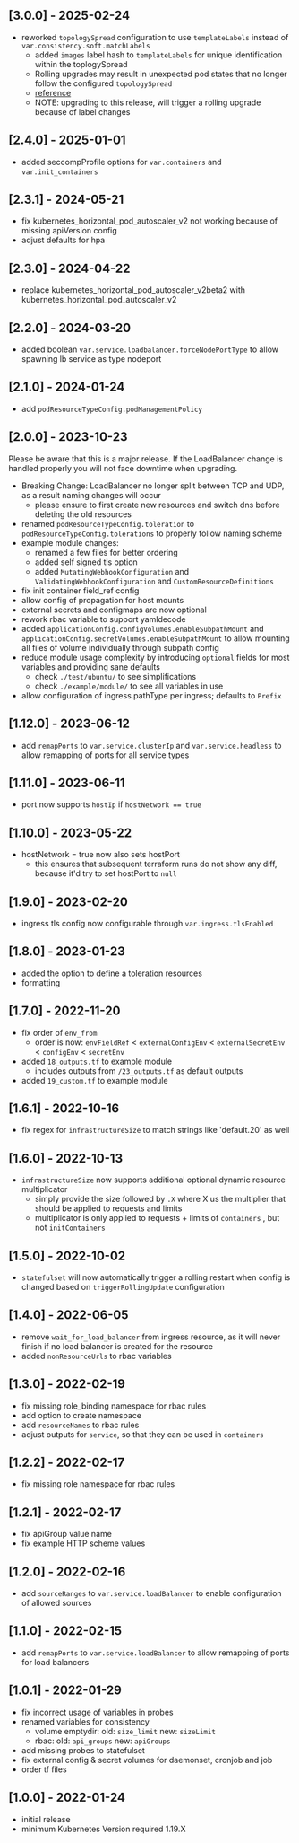 ## [3.0.0] - 2025-02-24

- reworked `topologySpread` configuration to use `templateLabels`  instead of `var.consistency.soft.matchLabels`
  - added `images` label hash to `templateLabels` for unique identification within the toplogySpread
  - Rolling upgrades may result in unexpected pod states that no longer follow the configured `topologySpread` 
  - [reference](https://github.com/kubernetes/kubernetes/issues/98215#issuecomment-766146323)
  - NOTE: upgrading to this release, will trigger a rolling upgrade because of label changes


## [2.4.0] - 2025-01-01

- added seccompProfile options for `var.containers` and `var.init_containers`

## [2.3.1] - 2024-05-21

- fix kubernetes_horizontal_pod_autoscaler_v2 not working because of missing apiVersion config
- adjust defaults for hpa

## [2.3.0] - 2024-04-22

- replace kubernetes_horizontal_pod_autoscaler_v2beta2 with kubernetes_horizontal_pod_autoscaler_v2

## [2.2.0] - 2024-03-20

- added boolean `var.service.loadbalancer.forceNodePortType` to allow spawning lb service as type nodeport

## [2.1.0] - 2024-01-24

- add `podResourceTypeConfig.podManagementPolicy`

## [2.0.0] - 2023-10-23

Please be aware that this is a major release. If the LoadBalancer change is handled properly you will not face downtime when upgrading.

- Breaking Change: LoadBalancer no longer split between TCP and UDP, as a result naming changes will occur
  - please ensure to first create new resources and switch dns before deleting the old resources
- renamed `podResourceTypeConfig.toleration` to `podResourceTypeConfig.tolerations` to properly follow naming scheme
- example module changes:
  - renamed a few files for better ordering
  - added self signed tls option
  - added `MutatingWebhookConfiguration` and `ValidatingWebhookConfiguration` and `CustomResourceDefinitions`
- fix init container field_ref config
- allow config of propagation for host mounts
- external secrets and configmaps are now optional
- rework rbac variable to support yamldecode 
- added `applicationConfig.configVolumes.enableSubpathMount` and `applicationConfig.secretVolumes.enableSubpathMount` to allow mounting all files of volume individually through subpath config
- reduce module usage complexity by introducing `optional` fields for most variables and providing sane defaults
  - check `./test/ubuntu/` to see simplifications
  - check `./example/module/` to see all variables in use
- allow configuration of ingress.pathType per ingress; defaults to `Prefix`


## [1.12.0] - 2023-06-12

- add `remapPorts` to `var.service.clusterIp` and `var.service.headless` to allow remapping of ports for all service types

## [1.11.0] - 2023-06-11

- port now supports `hostIp` if `hostNetwork == true`

## [1.10.0] - 2023-05-22

- hostNetwork = true now also sets hostPort 
  - this ensures that subsequent terraform runs do not show any diff, because it'd try to set hostPort to `null`

## [1.9.0] - 2023-02-20

- ingress tls config now configurable through `var.ingress.tlsEnabled`

## [1.8.0] - 2023-01-23

- added the option to define a toleration resources
- formatting

## [1.7.0] - 2022-11-20

- fix order of `env_from`
  - order is now: `envFieldRef` < `externalConfigEnv` < `externalSecretEnv` < `configEnv` < `secretEnv`
- added `18_outputs.tf` to example module
  - includes outputs from `/23_outputs.tf` as default outputs
- added `19_custom.tf` to example module


## [1.6.1] - 2022-10-16

- fix regex for `infrastructureSize` to match strings like 'default.20' as well

## [1.6.0] - 2022-10-13

- `infrastructureSize` now supports additional optional dynamic resource multiplicator
  - simply provide the size followed by `.X` where X us the multiplier that should be applied to requests and limits
  - multiplicator is only applied to requests + limits of `containers` , but not `initContainers`


## [1.5.0] - 2022-10-02

- `statefulset` will now automatically trigger a rolling restart when config is changed based on `triggerRollingUpdate` configuration

## [1.4.0] - 2022-06-05

- remove `wait_for_load_balancer` from ingress resource, as it will never finish if no load balancer is created for the resource
- added `nonResourceUrls` to rbac variables

## [1.3.0] - 2022-02-19

- fix missing role_binding namespace for rbac rules
- add option to create namespace
- add `resourceNames` to rbac rules
- adjust outputs for `service`, so that they can be used in `containers`

## [1.2.2] - 2022-02-17

- fix missing role namespace for rbac rules

## [1.2.1] - 2022-02-17

- fix apiGroup value name
- fix example HTTP scheme values

## [1.2.0] - 2022-02-16

- add `sourceRanges` to `var.service.loadBalancer` to enable configuration of allowed sources

## [1.1.0] - 2022-02-15

- add `remapPorts` to `var.service.loadBalancer` to allow remapping of ports for load balancers

## [1.0.1] - 2022-01-29

- fix incorrect usage of variables in probes
- renamed variables for consistency
  - volume emptydir: old: `size_limit` new: `sizeLimit`
  - rbac: old: `api_groups` new: `apiGroups`
- add missing probes to statefulset
- fix external config & secret volumes for daemonset, cronjob and job
- order tf files

## [1.0.0] - 2022-01-24

- initial release
- minimum Kubernetes Version required 1.19.X
